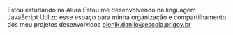 Estou estudando na Alura
Estou me desenvolvendo na linguagem JavaScript
Utilizo esse espaço para minha organização e compartilhamento dos meu projetos desenvolvidos
olenik.danilo@escola.pr.gov.br
